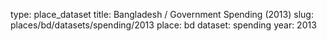 type: place_dataset
title: Bangladesh / Government Spending (2013)
slug: places/bd/datasets/spending/2013
place: bd
dataset: spending
year: 2013
